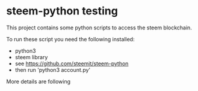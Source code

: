 # steem-python testing
This project contains some python scripts to access the steem blockchain.

To run these script you need the following installed:
- python3
- steem library
- see https://github.com/steemit/steem-python
- then run 'python3 account.py'

More details are following